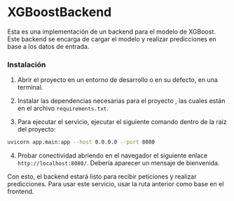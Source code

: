 # XGBoostBackend

Esta es una implementación de un backend para el modelo de XGBoost. Este backend se encarga de cargar el modelo y realizar predicciones en base a los datos de entrada.

### Instalación

1. Abrir el proyecto en un entorno de desarrollo o en su defecto, en una terminal.

2. Instalar las dependencias necesarias para el proyecto    , las cuales están en el archivo `requirements.txt`.

3. Para ejecutar el servicio, ejecutar el siguiente comando dentro de la raiz del proyecto:

```bash
uvicorn app.main:app --host 0.0.0.0 --port 8080
```

4. Probar conectividad abriendo en el navegador el siguiente enlace `http://localhost:8080/`. Debería aparecer un mensaje de bienvenida.

Con esto, el backend estará listo para recibir peticiones y realizar predicciones. Para usar este servicio, usar la ruta anterior como base en el frontend.